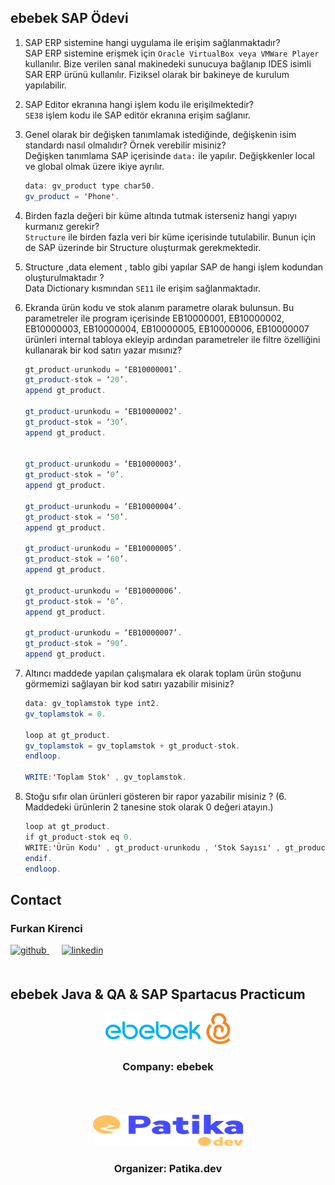 <!-- ABOUT THE PROJECT -->
## ebebek SAP Ödevi

1)	SAP ERP sistemine hangi uygulama ile erişim sağlanmaktadır?  
	SAP ERP sistemine erişmek için `Oracle VirtualBox veya VMWare Player` kullanılır. Bize verilen sanal makinedeki sunucuya bağlanıp IDES isimli SAR ERP ürünü kullanılır. Fiziksel olarak bir bakineye de kurulum yapılabilir.  
	
2)	SAP Editor ekranına hangi işlem kodu ile erişilmektedir?  
	`SE38` işlem kodu ile SAP editör ekranına erişim sağlanır.  
	
3)	Genel olarak bir değişken tanımlamak istediğinde, değişkenin isim standardı nasıl olmalıdır? Örnek verebilir misiniz?  
	Değişken tanımlama SAP içerisinde `data:` ile yapılır. Değişkkenler local ve global olmak üzere ikiye ayrılır.  
	```java
	data: gv_product type char50.  
	gv_product = 'Phone'.  
	```  
	
4)	Birden fazla değeri bir küme altında tutmak isterseniz hangi yapıyı kurmanız gerekir?  
	`Structure` ile birden fazla veri bir küme içerisinde tutulabilir. Bunun için de SAP üzerinde bir Structure oluşturmak gerekmektedir.  
	
5)	Structure ,data element , tablo gibi yapılar SAP de hangi işlem kodundan oluşturulmaktadır ?  
	Data Dictionary kısmından `SE11` ile erişim sağlanmaktadır.  
	
6)	Ekranda ürün kodu ve stok alanım parametre olarak bulunsun. Bu parametreler ile program içerisinde EB10000001, EB10000002, EB10000003, EB10000004, EB10000005, EB10000006, EB10000007 ürünleri internal tabloya ekleyip ardından parametreler ile filtre özelliğini kullanarak bir kod satırı yazar mısınız?  
	```java
	gt_product-urunkodu = ‘EB10000001’.
	gt_product-stok = ‘20’.
	append gt_product. 
	
	gt_product-urunkodu = ‘EB10000002’.
	gt_product-stok = ‘30’.
	append gt_product. 
	
	
	gt_product-urunkodu = ‘EB10000003’.
	gt_product-stok = ‘0’.
	append gt_product. 
	
	gt_product-urunkodu = ‘EB10000004’.
	gt_product-stok = ‘50’.
	append gt_product. 
	
	gt_product-urunkodu = ‘EB10000005’.
	gt_product-stok = ‘60’.
	append gt_product. 
	
	gt_product-urunkodu = ‘EB10000006’.
	gt_product-stok = ‘0’.
	append gt_product. 
	
	gt_product-urunkodu = ‘EB10000007’.
	gt_product-stok = ‘90’.
	append gt_product. 
	```

7)	Altıncı maddede yapılan çalışmalara ek olarak toplam ürün stoğunu görmemizi sağlayan bir kod satırı yazabilir misiniz?  
	```java
	data: gv_toplamstok type int2.
	gv_toplamstok = 0.
	
	loop at gt_product.
	gv_toplamstok = gv_toplamstok + gt_product-stok.
	endloop.
	
	WRITE:'Toplam Stok' , gv_toplamstok.
	```
	
8)	Stoğu sıfır olan ürünleri gösteren bir  rapor yazabilir misiniz ? (6. Maddedeki ürünlerin 2 tanesine stok olarak 0 değeri atayın.)  
	```java
	loop at gt_product.
	if gt_product-stok eq 0.
	WRITE:'Ürün Kodu' , gt_product-urunkodu , 'Stok Sayısı' , gt_product-stok.
	endif.
	endloop.
	```


<!-- CONTACT -->
## Contact

### Furkan Kirenci

<a href="https://github.com/furkankirenci" target="_blank">
<img  src=https://img.shields.io/badge/github-%2324292e.svg?&style=for-the-badge&logo=github&logoColor=white alt=github style="margin-bottom: 20px;" />
</a>
<a href="https://www.linkedin.com/in/furkan-kirenci-912668245/" target="_blank">
<img src=https://img.shields.io/badge/linkedin-%231E77B5.svg?&style=for-the-badge&logo=linkedin&logoColor=white alt=linkedin style="margin-bottom: 20px; margin-left:20px" />
</a>

<!-- PROJECT-BOOTCAMP-PRACTICUM PART -->
<br />

## ebebek Java & QA & SAP Spartacus Practicum
<div align="center">
  <a href="https://www.e-bebek.com">
    <img src="https://github.com/furkankirenci/ebebekFinalCase/blob/main/images/ebebek-logo.png" alt="Logo" width="200" height="50">
  </a>

<h3 align="center">Company: ebebek</h3>
</div>
<br>
<br><br>
<div align="center">
  <a href="https://www.patika.dev/tr">
    <img src="https://github.com/furkankirenci/ebebekFinalCase/blob/main/images/patika-logo.svg" alt="Logo" width="240" height="50">
  </a>
<h3 align="center">Organizer: Patika.dev</h3>
</div>

